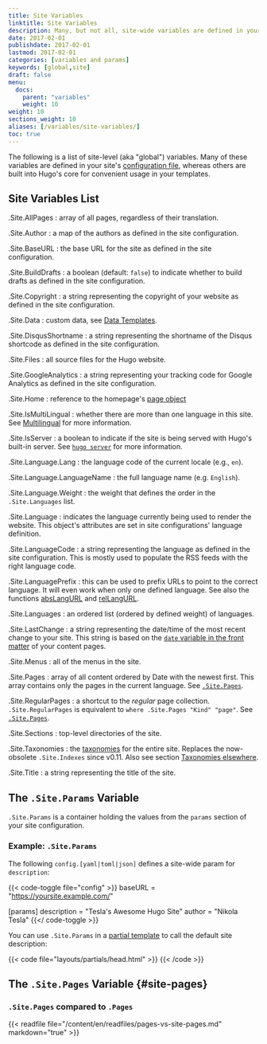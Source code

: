 ```yaml
---
title: Site Variables
linktitle: Site Variables
description: Many, but not all, site-wide variables are defined in your site's configuration. However, Hugo provides a number of built-in variables for convenient access to global values in your templates.
date: 2017-02-01
publishdate: 2017-02-01
lastmod: 2017-02-01
categories: [variables and params]
keywords: [global,site]
draft: false
menu:
  docs:
    parent: "variables"
    weight: 10
weight: 10
sections_weight: 10
aliases: [/variables/site-variables/]
toc: true
---
```


The following is a list of site-level (aka "global") variables. Many of these variables are defined in your site's [configuration file][config], whereas others are built into Hugo's core for convenient usage in your templates.

## Site Variables List

.Site.AllPages
: array of all pages, regardless of their translation.

.Site.Author
: a map of the authors as defined in the site configuration.

.Site.BaseURL
: the base URL for the site as defined in the site configuration.

.Site.BuildDrafts
: a boolean (default: `false`) to indicate whether to build drafts as defined in the site configuration.

.Site.Copyright
: a string representing the copyright of your website as defined in the site configuration.

.Site.Data
: custom data, see [Data Templates](/templates/data-templates/).

.Site.DisqusShortname
: a string representing the shortname of the Disqus shortcode as defined in the site configuration.

.Site.Files
: all source files for the Hugo website.

.Site.GoogleAnalytics
: a string representing your tracking code for Google Analytics as defined in the site configuration.

.Site.Home
: reference to the homepage's [page object](https://gohugo.io/variables/page/)

.Site.IsMultiLingual
: whether there are more than one language in this site. See [Multilingual](/content-management/multilingual/) for more information.

.Site.IsServer
: a boolean to indicate if the site is being served with Hugo's built-in server. See [`hugo server`](/commands/hugo_server/) for more information.

.Site.Language.Lang
: the language code of the current locale (e.g., `en`).

.Site.Language.LanguageName
: the full language name (e.g. `English`).

.Site.Language.Weight
: the weight that defines the order in the `.Site.Languages` list.

.Site.Language
: indicates the language currently being used to render the website. This object's attributes are set in site configurations' language definition.

.Site.LanguageCode
: a string representing the language as defined in the site configuration. This is mostly used to populate the RSS feeds with the right language code.

.Site.LanguagePrefix
: this can be used to prefix URLs to point to the correct language. It will even work when only one defined language. See also the functions [absLangURL](/functions/abslangurl/) and [relLangURL](/functions/rellangurl).

.Site.Languages
: an ordered list (ordered by defined weight) of languages.

.Site.LastChange
: a string representing the date/time of the most recent change to your site. This string is based on the [`date` variable in the front matter](/content-management/front-matter) of your content pages.

.Site.Menus
: all of the menus in the site.

.Site.Pages
: array of all content ordered by Date with the newest first. This array contains only the pages in the current language. See [`.Site.Pages`](#site-pages).

.Site.RegularPages
: a shortcut to the *regular* page collection. `.Site.RegularPages` is equivalent to `where .Site.Pages "Kind" "page"`. See [`.Site.Pages`](#site-pages).

.Site.Sections
: top-level directories of the site.

.Site.Taxonomies
: the [taxonomies](/taxonomies/usage/) for the entire site.  Replaces the now-obsolete `.Site.Indexes` since v0.11. Also see section [Taxonomies elsewhere](#taxonomies-elsewhere).

.Site.Title
: a string representing the title of the site.

## The `.Site.Params` Variable

`.Site.Params` is a container holding the values from the `params` section of your site configuration.

### Example: `.Site.Params`

The following `config.[yaml|toml|json]` defines a site-wide param for `description`:

{{< code-toggle file="config" >}}
baseURL = "https://yoursite.example.com/"

[params]
  description = "Tesla's Awesome Hugo Site"
  author = "Nikola Tesla"
{{</ code-toggle >}}

You can use `.Site.Params` in a [partial template](/templates/partials/) to call the default site description:

{{< code file="layouts/partials/head.html" >}}
<meta name="description" content="{{if .IsHome}}{{ $.Site.Params.description }}{{else}}{{.Description}}{{end}}" />
{{< /code >}}

## The `.Site.Pages` Variable {#site-pages}

### `.Site.Pages` compared to `.Pages`

{{< readfile file="/content/en/readfiles/pages-vs-site-pages.md" markdown="true" >}}




[config]: /getting-started/configuration/
